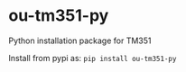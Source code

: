 # ou-tm351-py
Python installation package for TM351

Install from pypi as: `pip install ou-tm351-py`
